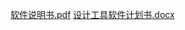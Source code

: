 [软件说明书.pdf](https://github.com/xuyifan2003/521433910032xuyifan/files/7573668/default.pdf)
[设计工具软件计划书.docx](https://github.com/xuyifan2003/521433910032xuyifan/files/7573670/default.docx)
